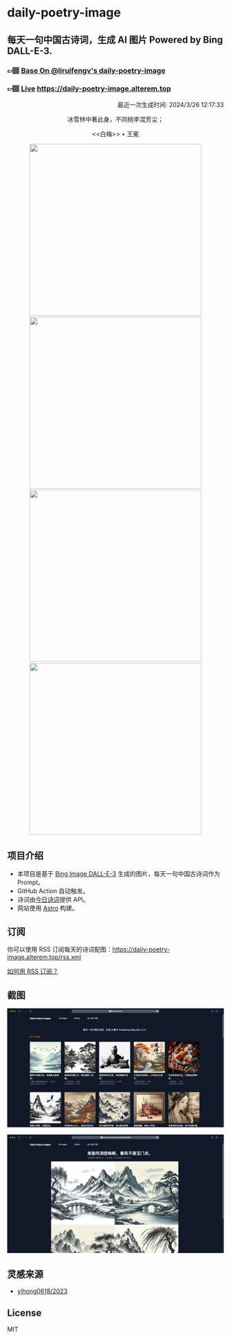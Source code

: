 
# daily-poetry-image

## 每天一句中国古诗词，生成 AI 图片 Powered by Bing DALL-E-3.

### 👉🏽 [Base On @liruifengv's daily-poetry-image](https://github.com/liruifengv/daily-poetry-image)

### 👉🏽 [Live](https://daily-poetry-image.alterem.top/) https://daily-poetry-image.alterem.top

<p align="right">
  最近一次生成时间: 2024/3/26 12:17:33
</p>
<p align="center">
冰雪林中著此身，不同桃李混芳尘；
</p>
<p align="center">
<<白梅>> • 王冕
</p>
<p align="center">
<img src="https://tse3.mm.bing.net/th/id/OIG2.MuEEuw8hm_YcD414uvgX" height="400" width="400" />
<img src="https://tse2.mm.bing.net/th/id/OIG2.Mcg96zks8moIWn3M9HdM" height="400" width="400" />
<img src="https://tse2.mm.bing.net/th/id/OIG2.55CQh5TSX__YnWoz2Qrz" height="400" width="400" />
<img src="https://tse2.mm.bing.net/th/id/OIG2.m4mPVlugA_DA2Ee2T6ox" height="400" width="400" />
</p>

## 项目介绍

-   本项目是基于 [Bing Image DALL-E-3](https://www.bing.com/images/create) 生成的图片，每天一句中国古诗词作为 Prompt。
-   GitHub Action 自动触发。
-   诗词由[今日诗词](https://www.jinrishici.com/)提供 API。
-   网站使用 [Astro](https://astro.build) 构建。

## 订阅

你可以使用 RSS 订阅每天的诗词配图：https://daily-poetry-image.alterem.top/rss.xml

[如何用 RSS 订阅？](https://zhuanlan.zhihu.com/p/55026716)

## 截图

![图片列表](./screenshots/Snipaste_2023-12-28_21-00-26.png)

![图片详情](./screenshots/Snipaste_2023-12-28_21-00-53.png)

## 灵感来源

-   [yihong0618/2023](https://github.com/yihong0618/2023)

## License

MIT
